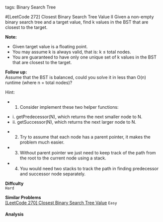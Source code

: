 tags:  Binary Search Tree

#[LeetCode 272] Closest Binary Search Tree Value II
Given a non-empty binary search tree and a target value, find k values in the BST that are closest to the target.

**Note:**

 * Given target value is a floating point.
 * You may assume k is always valid, that is: k ≤ total nodes.
 * You are guaranteed to have only one unique set of k values in the BST that are closest to the target.
 

**Follow up:**  
Assume that the BST is balanced, could you solve it in less than O(n) runtime (where n = total nodes)?

Hint:

 * 1. Consider implement these two helper functions:
  - i. getPredecessor(N), which returns the next smaller node to N.
  - ii. getSuccessor(N), which returns the next larger node to N.
 * 2. Try to assume that each node has a parent pointer, it makes the problem much easier.
 * 3. Without parent pointer we just need to keep track of the path from the root to the current node using a stack.
 * 4. You would need two stacks to track the path in finding predecessor and successor node separately.

**Diffculty**  
`Hard`

**Similar Problems**  
[[LeetCode 270] Closest Binary Search Tree Value]() `Easy`


#### Analysis

